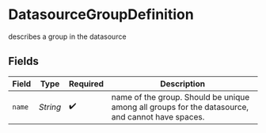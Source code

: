 # DatasourceGroupDefinition

describes a group in the datasource


## Fields

| Field                                                                                            | Type                                                                                             | Required                                                                                         | Description                                                                                      |
| ------------------------------------------------------------------------------------------------ | ------------------------------------------------------------------------------------------------ | ------------------------------------------------------------------------------------------------ | ------------------------------------------------------------------------------------------------ |
| `name`                                                                                           | *String*                                                                                         | :heavy_check_mark:                                                                               | name of the group. Should be unique among all groups for the datasource, and cannot have spaces. |